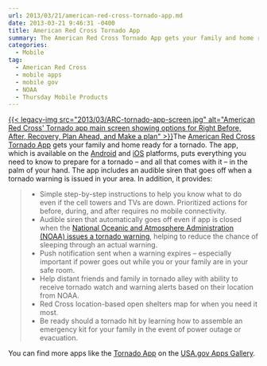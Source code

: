 ```yaml
---
url: 2013/03/21/american-red-cross-tornado-app.md
date: 2013-03-21 9:46:31 -0400
title: American Red Cross Tornado App
summary: The American Red Cross Tornado App gets your family and home ready for a tornado. The app, which is available on the Android and iOS platforms, puts everything you need to know
categories:
  - Mobile
tag:
  - American Red Cross
  - mobile apps
  - mobile gov
  - NOAA
  - Thursday Mobile Products
---
```


[{{< legacy-img src="2013/03/ARC-tornado-app-screen.jpg" alt="American Red Cross' Tornado app main screen showing options for Right Before, After, Recovery, Plan Ahead, and Make a plan" >}}](https://s3.amazonaws.com/sitesusa/wp-content/uploads/sites/212/2013/03/ARC-tornado-app-screen.jpg)The [American Red Cross Tornado App](http://www.redcross.org/news/press-release/New-Tornado-App-Brings-Safety-Information-to-Mobile-Devices) gets your family and home ready for a tornado. The app, which is available on the [Android](https://play.google.com/store/apps/details?id=com.cube.arc.tfa&feature=search_result#?t=W251bGwsMSwxLDEsImNvbS5jdWJlLmFyYy50ZmEiXQ..) and [iOS](https://itunes.apple.com/us/app/tornado-by-american-red-cross/id602724318?mt=8) platforms, puts everything you need to know to prepare for a tornado – and all that comes with it – in the palm of your hand. The app includes an audible siren that goes off when a tornado warning is issued in your area. In addition, it provides:

>   * Simple step-by-step instructions to help you know what to do even if the cell towers and TVs are down. Prioritized actions for before, during, and after requires no mobile connectivity.
>   * Audible siren that automatically goes off even if app is closed when the [National Oceanic and Atmosphere Administration (NOAA) issues a tornado warning](http://www.spc.noaa.gov/), helping to reduce the chance of sleeping through an actual warning.
>   * Push notification sent when a warning expires – especially important if power goes out while you or your family are in your safe room.
>   * Help distant friends and family in tornado alley with ability to receive tornado watch and warning alerts based on their location from NOAA.
>   * Red Cross location-based open shelters map for when you need it most.
>   * Be ready should a tornado hit by learning how to assemble an emergency kit for your family in the event of power outage or evacuation.

You can find more apps like the [Tornado App](http://www.redcross.org/news/press-release/New-Tornado-App-Brings-Safety-Information-to-Mobile-Devices) on the [USA.gov Apps Gallery](http://apps.usa.gov/).

 